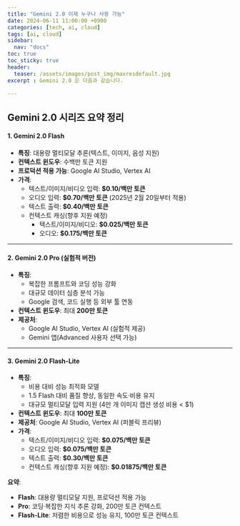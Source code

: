 ```yaml
---
title: "Gemini 2.0 이제 누구나 사용 가능"
date: 2024-06-11 11:00:00 +0900
categories: [tech, ai, cloud]
tags: [ai, cloud]
sidebar:
  nav: "docs"
toc: true 
toc_sticky: true
header:
  teaser: /assets/images/post_img/maxresdefault.jpg
excerpt : Gemini 2.0 은 다음과 같습니다.

---
```


## **Gemini 2.0 시리즈 요약 정리**


#### **1\. Gemini 2.0 Flash**

*   **특징**: 대용량 멀티모달 추론(텍스트, 이미지, 음성 지원)
*   **컨텍스트 윈도우**: 수백만 토큰 지원
*   **프로덕션 적용 가능**: Google AI Studio, Vertex AI
*   **가격**:
    *   텍스트/이미지/비디오 입력: **$0.10/백만 토큰**
    *   오디오 입력: **$0.70/백만 토큰** (2025년 2월 20일부터 적용)
    *   텍스트 출력: **$0.40/백만 토큰**
    *   컨텍스트 캐싱(향후 지원 예정)
        *   텍스트/이미지/비디오: **$0.025/백만 토큰**
        *   오디오: **$0.175/백만 토큰**

* * *

#### **2\. Gemini 2.0 Pro (실험적 버전)**

*   **특징**:
    *   복잡한 프롬프트와 코딩 성능 강화
    *   대규모 데이터 심층 분석 가능
    *   Google 검색, 코드 실행 등 외부 툴 연동
*   **컨텍스트 윈도우**: 최대 **200만 토큰**
*   **제공처**:
    *   Google AI Studio, Vertex AI (실험적 제공)
    *   Gemini 앱(Advanced 사용자 선택 가능)

* * *

#### **3\. Gemini 2.0 Flash-Lite**

*   **특징**:
    *   비용 대비 성능 최적화 모델
    *   1.5 Flash 대비 품질 향상, 동일한 속도·비용 유지
    *   대규모 멀티모달 입력 지원 (4만 개 이미지 캡션 생성 비용 < $1)
*   **컨텍스트 윈도우**: 최대 **100만 토큰**
*   **제공처**: Google AI Studio, Vertex AI (퍼블릭 프리뷰)
*   **가격**:
    *   텍스트/이미지/비디오 입력: **$0.075/백만 토큰**
    *   오디오 입력: **$0.075/백만 토큰**
    *   텍스트 출력: **$0.30/백만 토큰**
    *   컨텍스트 캐싱(향후 지원 예정): **$0.01875/백만 토큰**

**요약**:

*   **Flash**: 대용량 멀티모달 지원, 프로덕션 적용 가능
*   **Pro**: 코딩·복잡한 지식 추론 강화, 200만 토큰 컨텍스트
*   **Flash-Lite**: 저렴한 비용으로 성능 유지, 100만 토큰 컨텍스트
